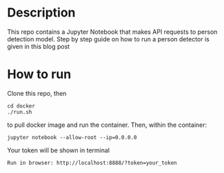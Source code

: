# Description
This repo contains a Jupyter Notebook that makes API requests to person detection model. Step by step guide on how to run a person detector is given in this blog post

# How to run
Clone this repo, then
``` 
cd docker
./run.sh 
```
to pull docker image and run the container. Then, within the container:
``` 
jupyter notebook --allow-root --ip=0.0.0.0
```
Your token will be shown in terminal
```
Run in browser: http://localhost:8888/?token=your_token
```
